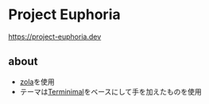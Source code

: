 # Project Euphoria

<https://project-euphoria.dev>

## about

* [zola](https://github.com/getzola/zola)を使用
* テーマは[Terminimal](https://github.com/pawroman/zola-theme-terminimal)をベースにして手を加えたものを使用

